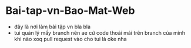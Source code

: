 # Bai-tap-vn-Bao-Mat-Web
- đây là nơi làm bài tập vn bla bla
- tui quản lý mấy branch nên ae cứ code thoải mái trên branch của mình khi nào xoq pull request vào cho tui là oke nha
